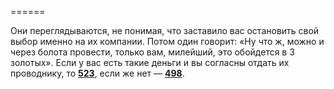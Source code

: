 ======

Они переглядываются, не понимая, что заставило вас остановить свой выбор именно на их компании. Потом один говорит: «Ну что ж, можно и через болота провести, только вам, милейший, это обойдется в 3 золотых». Если у вас есть такие деньги и вы согласны отдать их проводнику, то [**523**](#n_523), если же нет — [**498**](#n_498).

